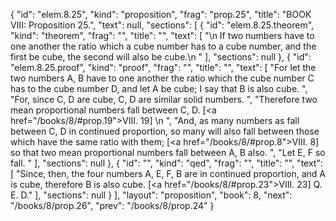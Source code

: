{
  "id": "elem.8.25",
  "kind": "proposition",
  "frag": "prop.25",
  "title": "BOOK VIII: Proposition 25.",
  "text": null,
  "sections": [
    {
      "id": "elem.8.25.theorem",
      "kind": "theorem",
      "frag": "",
      "title": "",
      "text": [
        "\n       If two numbers have to one another the ratio which a cube number has to a cube number, and the first be cube, the second will also be cube.\n      "
      ],
      "sections": null
    },
    {
      "id": "elem.8.25.proof",
      "kind": "proof",
      "frag": "",
      "title": "",
      "text": [
        "For let the two numbers A, B have to one another the ratio which the cube number C has to the cube number D, and let A be cube; I say that B is also cube. ",
        "For, since C, D are cube, C, D are similar solid numbers. ",
        "Therefore two mean proportional numbers fall between C, D. [<a href=\"/books/8/#prop.19\">VIII. 19</a>] \n      ",
        "And, as many numbers as fall between C, D in continued proportion, so many will also fall between those which have the same ratio with them; [<a href=\"/books/8/#prop.8\">VIII. 8</a>] so that two mean proportional numbers fall between A, B also. ",
        "Let E, F so fall. "
      ],
      "sections": null
    },
    {
      "id": "",
      "kind": "qed",
      "frag": "",
      "title": "",
      "text": [
        "Since, then, the four numbers A, E, F, B are in continued proportion, and A is cube, therefore B is also cube. [<a href=\"/books/8/#prop.23\">VIII. 23</a>] Q. E. D."
      ],
      "sections": null
    }
  ],
  "layout": "proposition",
  "book": 8,
  "next": "/books/8/prop.26",
  "prev": "/books/8/prop.24"
}

